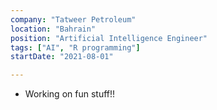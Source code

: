 ```yaml
---
company: "Tatweer Petroleum"
location: "Bahrain"
position: "Artificial Intelligence Engineer"
tags: ["AI", "R programming"]
startDate: "2021-08-01"

---
```


- Working on fun stuff!!
